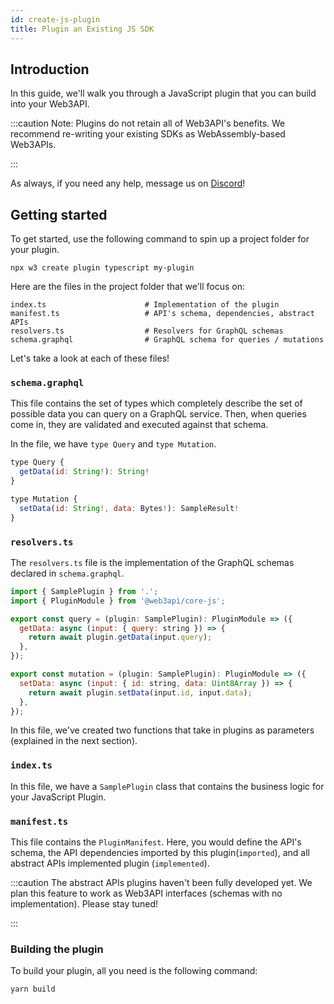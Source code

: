 ```yaml
---
id: create-js-plugin
title: Plugin an Existing JS SDK
---
```


## **Introduction**

In this guide, we'll walk you through a JavaScript plugin that you can build into your Web3API.

:::caution
Note: Plugins do not retain all of Web3API's benefits. We recommend re-writing your existing SDKs as WebAssembly-based Web3APIs.

:::

As always, if you need any help, message us on [Discord](https://discord.com/invite/Z5m88a5qWu)!

## **Getting started**

To get started, use the following command to spin up a project folder for your plugin.

```
npx w3 create plugin typescript my-plugin
```

Here are the files in the project folder that we'll focus on:

```
index.ts                      # Implementation of the plugin
manifest.ts                   # API's schema, dependencies, abstract APIs
resolvers.ts                  # Resolvers for GraphQL schemas
schema.graphql                # GraphQL schema for queries / mutations
```

Let's take a look at each of these files!

### **`schema.graphql`**

This file contains the set of types which completely describe the set of possible data you can query on a GraphQL service. Then, when queries come in, they are validated and executed against that schema.

In the file, we have `type Query` and `type Mutation`.

```js
type Query {
  getData(id: String!): String!
}

type Mutation {
  setData(id: String!, data: Bytes!): SampleResult!
}
```

### **`resolvers.ts`**

The `resolvers.ts` file is the implementation of the GraphQL schemas declared in `schema.graphql`.

```js
import { SamplePlugin } from '.';
import { PluginModule } from '@web3api/core-js';

export const query = (plugin: SamplePlugin): PluginModule => ({
  getData: async (input: { query: string }) => {
    return await plugin.getData(input.query);
  },
});

export const mutation = (plugin: SamplePlugin): PluginModule => ({
  setData: async (input: { id: string, data: Uint8Array }) => {
    return await plugin.setData(input.id, input.data);
  },
});
```

In this file, we've created two functions that take in plugins as parameters (explained in the next section).

### **`index.ts`**

In this file, we have a `SamplePlugin` class that contains the business logic for your JavaScript Plugin.

### **`manifest.ts`**

This file contains the `PluginManifest`. Here, you would define the API's schema, the API dependencies imported by this plugin(`imported`), and all abstract APIs implemented plugin (`implemented`).

:::caution
The abstract APIs plugins haven't been fully developed yet. We plan this feature to work as Web3API interfaces (schemas with no implementation). Please stay tuned!

:::

### **Building the plugin**

To build your plugin, all you need is the following command:

```
yarn build
```
